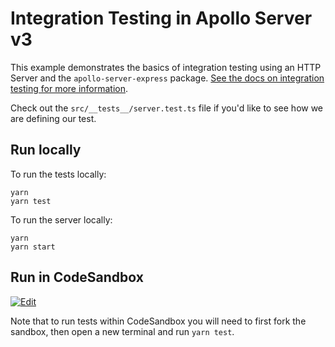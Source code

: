 # Integration Testing in Apollo Server v3

This example demonstrates the basics of integration testing using an HTTP Server
and the `apollo-server-express` package.
[See the docs on integration testing for more information](https://www.apollographql.com/docs/apollo-server/testing/testing/).

Check out the `src/__tests__/server.test.ts` file if you'd like to see how we
are defining our test.

## Run locally

To run the tests locally:

```shell
yarn
yarn test
```

To run the server locally:

```shell
yarn
yarn start
```

## Run in CodeSandbox

<a href="https://codesandbox.io/s/github/apollographql/docs-examples/tree/main/apollo-server/v3/integration-testing?fontsize=14&hidenavigation=1&initialpath=%2Fgraphql&theme=dark">
  <img alt="Edit" src="https://codesandbox.io/static/img/play-codesandbox.svg">
</a>

Note that to run tests within CodeSandbox you will need to first fork the
sandbox, then open a new terminal and run `yarn test`.
